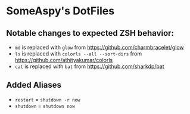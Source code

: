 # SomeAspy's DotFiles

## Notable changes to expected ZSH behavior:
  - `md` is replaced with `glow` from https://github.com/charmbracelet/glow
  - `ls` is replaced with `colorls --all --sort-dirs` from https://github.com/athityakumar/colorls
  - `cat` is replaced with `bat` from https://github.com/sharkdp/bat
  
## Added Aliases
  - `restart`   = `shutdown -r now`
  - `shutdown`  = `shutdown now`
  
